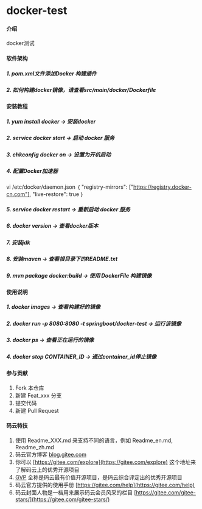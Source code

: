 # docker-test

#### 介绍
docker测试

#### 软件架构
##### 1.  pom.xml文件添加Docker 构建插件
##### 2.  如何构建docker镜像，请查看src/main/docker/Dockerfile

#### 安装教程

##### 1.  yum install docker -> 安装docker
##### 2.  service docker start -> 启动 docker 服务
##### 3.  chkconfig docker on -> 设置为开机启动
##### 4.  配置Docker加速器
vi  /etc/docker/daemon.json
｛
"registry-mirrors": ["https://registry.docker-cn.com"],
"live-restore": true
｝
##### 5.  service docker restart -> 重新启动 docker 服务
##### 6.  docker version -> 查看docker版本
##### 7.  安装jdk
##### 8.  安装maven -> 查看根目录下的README.txt
##### 9.  mvn package docker:build -> 使用 DockerFile 构建镜像

#### 使用说明

##### 1.  docker images -> 查看构建好的镜像
##### 2.  docker run -p 8080:8080 -t springboot/docker-test -> 运行该镜像
##### 3.  docker ps -> 查看正在运行的镜像
##### 4.  docker stop CONTAINER_ID -> 通过container_id停止镜像

#### 参与贡献

1.  Fork 本仓库
2.  新建 Feat_xxx 分支
3.  提交代码
4.  新建 Pull Request


#### 码云特技

1.  使用 Readme\_XXX.md 来支持不同的语言，例如 Readme\_en.md, Readme\_zh.md
2.  码云官方博客 [blog.gitee.com](https://blog.gitee.com)
3.  你可以 [https://gitee.com/explore](https://gitee.com/explore) 这个地址来了解码云上的优秀开源项目
4.  [GVP](https://gitee.com/gvp) 全称是码云最有价值开源项目，是码云综合评定出的优秀开源项目
5.  码云官方提供的使用手册 [https://gitee.com/help](https://gitee.com/help)
6.  码云封面人物是一档用来展示码云会员风采的栏目 [https://gitee.com/gitee-stars/](https://gitee.com/gitee-stars/)
